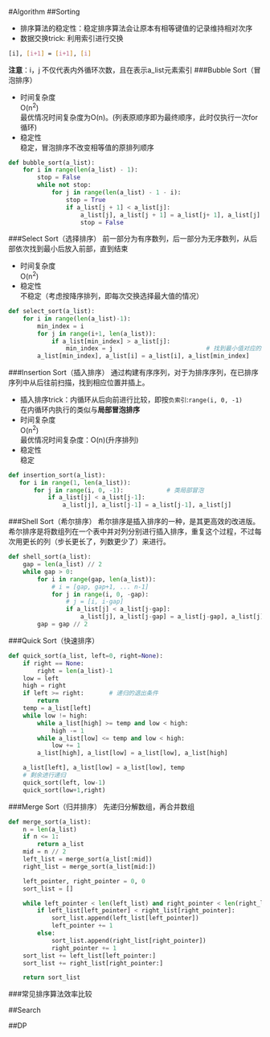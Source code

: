 #Algorithm
##Sorting
- 排序算法的稳定性：稳定排序算法会让原本有相等键值的记录维持相对次序
- 数据交换trick: 利用索引进行交换
```bash
[i], [i+1] = [i+1], [i]
```
**注意**：i，j 不仅代表内外循环次数，且在表示a_list元素索引
###Bubble Sort（冒泡排序）

- 时间复杂度\
O(n<sup>2</sup>)\
  最优情况时间复杂度为O(n)。(列表原顺序即为最终顺序，此时仅执行一次for循环)
- 稳定性\
稳定，冒泡排序不改变相等值的原排列顺序
```python
def bubble_sort(a_list):
    for i in range(len(a_list) - 1):
        stop = False
        while not stop:
            for j in range(len(a_list) - 1 - i):
                stop = True
                if a_list[j + 1] < a_list[j]:
                    a_list[j], a_list[j + 1] = a_list[j+ 1], a_list[j]  # trick:利用下标对元素进行交换
                    stop = False
```
###Select Sort（选择排序）
前一部分为有序数列，后一部分为无序数列，从后部依次找到最小后放入前部，直到结束
- 时间复杂度\
O(n<sup>2</sup>)
- 稳定性\
不稳定（考虑按降序排列，即每次交换选择最大值的情况）
```python
def select_sort(a_list):
    for i in range(len(a_list)-1):
        min_index = i
        for j in range(i+1, len(a_list)):
            if a_list[min_index] > a_list[j]:
                min_index = j                          # 找到最小值对应的index
        a_list[min_index], a_list[i] = a_list[i], a_list[min_index]  
```
###Insertion Sort（插入排序）
通过构建有序序列，对于为排序序列，在已排序序列中从后往前扫描，找到相应位置并插上。
- 插入排序trick：内循环从后向前进行比较，即按`负索引`:`range(i, 0, -1)`\
  在内循环内执行的类似与**局部冒泡排序**
- 时间复杂度\
O(n<sup>2</sup>)\
最优情况时间复杂度：O(n)(升序排列)  
- 稳定性\
稳定
 ```python
def insertion_sort(a_list):
    for i in range(1, len(a_list)):
        for j in range(i, 0, -1):            # 类局部冒泡
            if a_list[j] < a_list[j-1]:
                a_list[j], a_list[j-1] = a_list[j-1], a_list[j]
``` 
###Shell Sort（希尔排序）
希尔排序是插入排序的一种，是其更高效的改进版。希尔排序是将数组列在一个表中并对列分别进行插入排序，重复这个过程，不过每次用更长的列（步长更长了，列数更少了）来进行。
```python
def shell_sort(a_list):
    gap = len(a_list) // 2
    while gap > 0:
        for i in range(gap, len(a_list)):
            # i = [gap, gap+1, ... n-1]
            for j in range(i, 0, -gap):
                # j = [i, i-gap]
                if a_list[j] < a_list[j-gap]:
                    a_list[j], a_list[j-gap] = a_list[j-gap], a_list[j]
        gap = gap // 2
```

###Quick Sort（快速排序）

```python
def quick_sort(a_list, left=0, right=None):
    if right == None:
        right = len(a_list)-1
    low = left
    high = right
    if left >= right:       # 递归的退出条件
        return
    temp = a_list[left]
    while low != high:
        while a_list[high] >= temp and low < high:
            high -= 1
        while a_list[low] <= temp and low < high:
            low += 1
        a_list[high], a_list[low] = a_list[low], a_list[high]

    a_list[left], a_list[low] = a_list[low], temp
    # 剩余进行递归
    quick_sort(left, low-1)
    quick_sort(low+1,right)
```

###Merge Sort（归并排序）
先递归分解数组，再合并数组
```python
def merge_sort(a_list):
    n = len(a_list)
    if n <= 1:
        return a_list
    mid = n // 2
    left_list = merge_sort(a_list[:mid])
    right_list = merge_sort(a_list[mid:])

    left_pointer, right_pointer = 0, 0
    sort_list = []

    while left_pointer < len(left_list) and right_pointer < len(right_list):
        if left_list[left_pointer] < right_list[right_pointer]:
            sort_list.append(left_list[left_pointer])
            left_pointer += 1
        else:
            sort_list.append(right_list[right_pointer])
            right_pointer += 1
    sort_list += left_list[left_pointer:]
    sort_list += right_list[right_pointer:]

    return sort_list
```

###常见排序算法效率比较

##Search

##DP